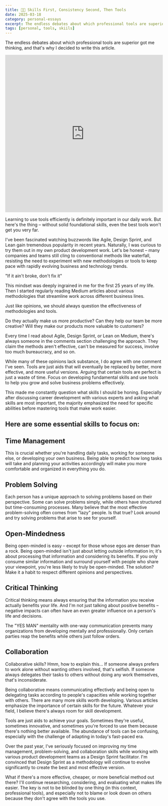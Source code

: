 ```yaml
---
title: 💪🏻 Skills First, Consistency Second, Then Tools
date: 2025-03-18
category: personal-essays
excerpt: The endless debates about which professional tools are superior got me thinking, and that's why I decided to write this article.
tags: [personal, tools, skiils]
---
```


The endless debates about which professional tools are superior got me thinking, and that's why I decided to write this article.

<div style="width:100%;height:0;padding-bottom:100%;position:relative;"><iframe src="https://giphy.com/embed/3oKIPqsXYcdjcBcXL2" width="100%" height="100%" style="position:absolute" frameBorder="0" class="giphy-embed" allowFullScreen></iframe></div>

Learning to use tools efficiently is definitely important in our daily work. But here's the thing – without solid foundational skills, even the best tools won't get you very far.

I've been fascinated watching buzzwords like Agile, Design Sprint, and Lean gain tremendous popularity in recent years. Naturally, I was curious to try them out in my own product development work. Let's be honest – many companies and teams still cling to conventional methods like waterfall, resisting the need to experiment with new methodologies or tools to keep pace with rapidly evolving business and technology trends.

"If it ain't broke, don't fix it"

This mindset was deeply ingrained in me for the first 25 years of my life. Then I started regularly reading Medium articles about various methodologies that streamline work across different business lines.

Just like opinions, we should always question the effectiveness of methodologies and tools.

Do they actually make us more productive? Can they help our team be more creative? Will they make our products more valuable to customers?

Every time I read about Agile, Design Sprint, or Lean on Medium, there's always someone in the comments section challenging the approach. They claim the methods aren't effective, can't be measured for success, involve too much bureaucracy, and so on.

While many of these opinions lack substance, I do agree with one comment I've seen.
Tools are just aids that will eventually be replaced by better, more effective, and more useful versions. Arguing that certain tools are perfect is just a waste of time. Focus on developing fundamental skills and use tools to help you grow and solve business problems effectively.

This made me constantly question what skills I should be honing. Especially after discussing career development with various experts and asking what skills are most important, the majority emphasized the need for specific abilities before mastering tools that make work easier.

## Here are some essential skills to focus on:

## Time Management

This is crucial whether you're handling daily tasks, working for someone else, or developing your own business. Being able to predict how long tasks will take and planning your activities accordingly will make you more comfortable and organized in everything you do.

## Problem Solving

Each person has a unique approach to solving problems based on their perspective. Some can solve problems simply, while others have structured but time-consuming processes.
Many believe that the most effective problem-solving often comes from "lazy" people. Is that true? Look around and try solving problems that arise to see for yourself.

## Open-Mindedness

Being open-minded is easy – except for those whose egos are denser than a rock.
Being open-minded isn't just about letting outside information in; it's about processing that information and considering its benefits. If you only consume similar information and surround yourself with people who share your viewpoint, you're less likely to truly be open-minded. The solution? Make it a habit to respect different opinions and perspectives.

## Critical Thinking

Critical thinking means always ensuring that the information you receive actually benefits your life. And I'm not just talking about positive benefits – negative impacts can often have an even greater influence on a person's life and decisions.

The "YES MAN" mentality with one-way communication prevents many organizations from developing mentally and professionally. Only certain parties reap the benefits while others just follow orders.

## Collaboration

Collaborative skills? Hmm, how to explain this...
If someone always prefers to work alone without wanting others involved, that's selfish.
If someone always delegates their tasks to others without doing any work themselves, that's inconsiderate.

Being collaborative means communicating effectively and being open to delegating tasks according to people's capacities while working together with others.
There are many more skills worth developing. Various articles emphasize the importance of certain skills for the future. Whatever your field, I believe there's always room for skill development.

Tools are just aids to achieve your goals. Sometimes they're useful, sometimes innovative, and sometimes you're forced to use them because there's nothing better available. The abundance of tools can be confusing, especially with the challenge of adapting in today's fast-paced era.

Over the past year, I've seriously focused on improving my time management, problem-solving, and collaboration skills while working with various product development teams as a Design Sprint facilitator. I'm convinced that Design Sprint as a methodology will continue to evolve significantly to create the best and most effective version.

What if there's a more effective, cheaper, or more beneficial method out there?
I'll continue researching, considering, and evaluating what makes life easier. The key is not to be blinded by one thing (in this context, professional tools), and especially not to blame or look down on others because they don't agree with the tools you use.

